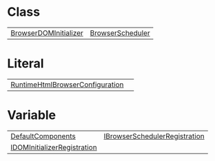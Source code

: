 # Class



|                                                                                                                           |                                                                                                                 |
| ------------------------------------------------------------------------------------------------------------------------- | --------------------------------------------------------------------------------------------------------------- |
| [BrowserDOMInitializer](https://hamedfathi.gitbook.io/aurelia-2-doc-api/runtime-html-browser/class/browserdominitializer) | [BrowserScheduler](https://hamedfathi.gitbook.io/aurelia-2-doc-api/runtime-html-browser/class/browserscheduler) |



# Literal



|                                                                                                                                                 |     |
| ----------------------------------------------------------------------------------------------------------------------------------------------- | --- |
| [RuntimeHtmlBrowserConfiguration](https://hamedfathi.gitbook.io/aurelia-2-doc-api/runtime-html-browser/literal/runtimehtmlbrowserconfiguration) |     |



# Variable



|                                                                                                                                          |                                                                                                                                              |
| ---------------------------------------------------------------------------------------------------------------------------------------- | -------------------------------------------------------------------------------------------------------------------------------------------- |
| [DefaultComponents](https://hamedfathi.gitbook.io/aurelia-2-doc-api/runtime-html-browser/variable/defaultcomponents)                     | [IBrowserSchedulerRegistration](https://hamedfathi.gitbook.io/aurelia-2-doc-api/runtime-html-browser/variable/ibrowserschedulerregistration) |
| [IDOMInitializerRegistration](https://hamedfathi.gitbook.io/aurelia-2-doc-api/runtime-html-browser/variable/idominitializerregistration) |                                                                                                                                              |


